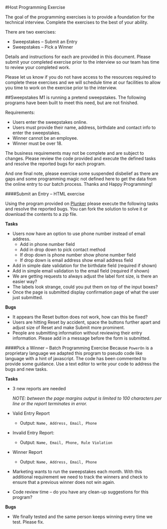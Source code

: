 #Host Programming Exercise

The goal of the programming exercises is to provide a foundation for the technical interview.  Complete the exercises to the best of your ability.

There are two exercises:

 - Sweepstakes – Submit an Entry
 - Sweepstakes – Pick a Winner

Details and instructions for each are provided in this document.  Please submit your completed exercise prior to the interview so our team has time to review your completed work.

Please let us know if you do not have access to the resources required to complete these exercises and we will schedule time at our facilities to allow you time to work on the exercise prior to the interview.

##Sweepstakes
M1 is running a pretend sweepstakes.  The following programs have been built to meet this need, but are not finished.

Requirements:

 - Users enter the sweepstakes online.
 - Users must provide their name, address, birthdate and contact info to enter the sweepstakes.
 - Winner cannot be an employee.
 - Winner must be over 18.

The business requirements may not be complete and are subject to changes.  Please review the code provided and execute the defined tasks and resolve the reported bugs for each program.

And one final note, please exercise some suspended disbelief as there are gaps and some programming magic not defined here to get the data from the online entry to our batch process.  Thanks and Happy Programming!

####Submit an Entry – HTML exercise

Using the program provided on [Plunker](http://plnkr.co/edit/bURBD9KioV7vxZwJMp6Q?p=info) please execute the following tasks and resolve the reported bugs.  You can fork the solution to solve it or download the contents to a zip file.

**Tasks**

 - Users now have an option to use phone number instead of email address.
   - Add in phone number field
   - Add in drop down to pick contact method
   - If drop down is phone number show phone number field
   - If drop down is email address show email address field
 - Add in simple date validation for the birthdate field (required if shown)
 - Add in simple email validation to the email field (required if shown)
 - We are getting requests to always adjust the label font size, is there an easier way?
 - The labels look strange, could you put them on top of the input boxes?
 - Once the page is submitted display confirmation page of what the user just submitted.
​

**Bugs**
​
 - It appears the Reset button does not work, how can this be fixed?
 - Users are hitting Reset by accident, space the buttons further apart and adjust size of Reset and make Submit more prominent.
 - People are submitting information without reviewing their entry information.  Please add in a message before the form is submitted.


####Pick a Winner – Batch Programming Exercise
Because `PowerOn` is a proprietary language we adapted this program to pseudo code like language with a hint of javascript.  The code has been commented to provide some guidance.  Use a text editor to write your code to address the bugs and new tasks.

**Tasks**

 - 3 new reports are needed


    *NOTE:  between the page margins output is limited to 100 characters per line or the report terminates in error.*
​
 - Valid Entry Report
   - Output:  `Name, Address, Email, Phone`
 - Invalid Entry Report:
   - Output:  `Name, Email, Phone, Rule Violation`
 - Winner Report
    - Output: `Name, Address, Email, Phone`
​
 - Marketing wants to run the sweepstakes each month.  With this additional requirement we need to track the winners and check to ensure that a previous winner does not win again.
​
 - Code review time – do you have any clean-up suggestions for this program?
​

**Bugs**
​
 - We finally tested and the same person keeps winning every time we test.  Please fix.
